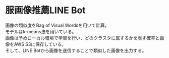 # 服画像推薦LINE Bot 
画像の類似度をBag of Visual Wordsを用いて計算。  
モデルはk-means法を用いている。  
画像は予めローカル環境で学習を行い、どのクラスタに属するかを表す確率と画像をAWS S3に保存している。  
そして、LINE Botから画像を送信することで類似した画像を出力する。
